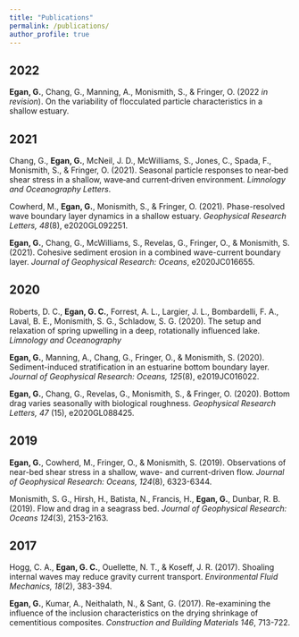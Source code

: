 ```yaml
---
title: "Publications"
permalink: /publications/
author_profile: true
---
```


## 2022
**Egan, G.**, Chang, G., Manning, A., Monismith, S., & Fringer, O. (2022 *in revision*). On the variability of flocculated particle characteristics in a shallow estuary.


## 2021
Chang, G., **Egan, G.**, McNeil, J. D., McWilliams, S., Jones, C., Spada, F., Monismith, S., & Fringer, O. (2021). Seasonal particle responses to near‐bed shear stress in a shallow, wave‐and current‐driven environment. *Limnology and Oceanography Letters*.

Cowherd, M., **Egan, G.**, Monismith, S., & Fringer, O. (2021). Phase-resolved wave boundary layer dynamics in a shallow estuary. *Geophysical Research Letters, 48*(8), e2020GL092251.

**Egan, G.**, Chang, G., McWilliams, S., Revelas, G., Fringer, O., & Monismith, S. (2021). Cohesive sediment erosion in a combined wave-current boundary layer. *Journal of Geophysical Research: Oceans*, e2020JC016655.

## 2020
Roberts, D. C., **Egan, G. C.**, Forrest, A. L., Largier, J. L., Bombardelli, F. A., Laval, B. E., Monismith, S. G., Schladow, S. G. (2020). The setup and relaxation of spring upwelling in a deep, rotationally influenced lake. *Limnology and Oceanography*

**Egan, G.**, Manning, A., Chang, G., Fringer, O., & Monismith, S. (2020). Sediment-induced stratification in an estuarine bottom boundary layer. *Journal of Geophysical Research: Oceans, 125*(8), e2019JC016022.

**Egan, G.**, Chang, G., Revelas, G., Monismith, S., & Fringer, O. (2020). Bottom drag varies seasonally with biological roughness. *Geophysical Research Letters, 47* (15), e2020GL088425.

## 2019

**Egan, G.**, Cowherd, M., Fringer, O., & Monismith, S. (2019). Observations of near-bed shear stress in a shallow, wave- and current-driven flow. *Journal of Geophysical Research: Oceans, 124*(8), 6323-6344.

Monismith, S. G., Hirsh, H., Batista, N., Francis, H., **Egan, G.**, Dunbar, R. B. (2019). Flow and drag in a seagrass bed. *Journal of Geophysical Research: Oceans 124*(3), 2153-2163.

## 2017
Hogg, C. A., **Egan, G. C.**, Ouellette, N. T., & Koseff, J. R. (2017). Shoaling internal waves may reduce gravity current transport. *Environmental Fluid Mechanics, 18*(2), 383-394.

**Egan, G.**, Kumar, A., Neithalath, N., & Sant, G. (2017). Re-examining the influence of the inclusion characteristics on the drying shrinkage of cementitious composites. *Construction and Building Materials 146*, 713-722.
